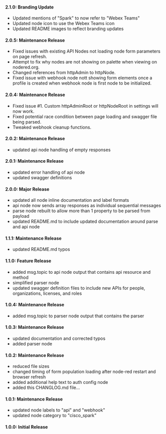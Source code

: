 #### 2.1.0: Branding Update

  - Updated mentions of "Spark" to now refer to "Webex Teams"
  - Updated node icon to use the Webex Teams icon
  - Updated README images to reflect branding updates

#### 2.0.5: Maintenance Release

  - Fixed issues with existing API Nodes not loading node form parameters on page refresh.
  - Attempt to fix why nodes are not showing on palette when viewing on nodered.org.
  - Changed references from httpAdmin to httpNode.
  - Fixed issue with webhook node nott showing form elements once a profile is created when webhook node is first node to be initialized.

#### 2.0.4: Maintenance Release

  - Fixed issue #1. Custom httpAdminRoot or httpNodeRoot in settings will now work.
  - Fixed potential race condition between page loading and swagger file being parsed.
  - Tweaked webhook cleanup functions.

#### 2.0.2: Maintenance Release

  - updated api node handling of empty responses

#### 2.0.1: Maintenance Release

  - updated error handling of api node
  - updated swagger definitions

#### 2.0.0: Major Release

  - updated all node inline documentation and label formats
  - api node now sends array responses as individual sequential messages
  - parse node rebuilt to allow more than 1 property to be parsed from payload
  - updated README.md to include updated documentation around parse and api node

#### 1.1.1: Maintenance Release

  - updated README.md typos

#### 1.1.0: Feature Release

  - added msg.topic to api node output that contains api resource and method
  - simplified parser node
  - updated swagger definition files to include new APIs for people, organizations, licenses, and roles

#### 1.0.4: Maintenance Release

  - added msg.topic to parser node output that contains the parser

#### 1.0.3: Maintenance Release

  - updated documentation and corrected typos
  - added parser node

#### 1.0.2: Maintenance Release

  - reduced file sizes
  - changed timing of form population loading after node-red restart and browser refresh
  - added additional help text to auth config node
  - added this CHANGLOG.md file...

#### 1.0.1: Maintenance Release

  - updated node labels to "api" and "webhook"
  - updated node category to "cisco_spark"

#### 1.0.0: Initial Release
